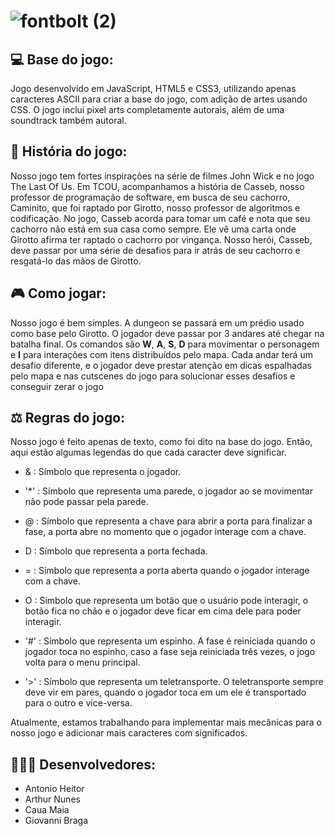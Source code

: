 # ![fontbolt (2)](https://github.com/giovannibragasv/theCassebOfUs/assets/119082080/e49debc7-4ba4-4790-a7c1-8a4ba7a2c196)


## 💻 Base do jogo:
Jogo desenvolvido em JavaScript, HTML5 e CSS3, utilizando apenas caracteres ASCII para criar a base do jogo, com adição de artes usando CSS. O jogo inclui pixel arts completamente autorais, além de uma soundtrack também autoral.

## 📜 História do jogo: 
Nosso jogo tem fortes inspirações na série de filmes John Wick e no jogo The Last Of Us. Em TCOU, acompanhamos a história de Casseb, nosso professor de programação de software, em busca de seu cachorro, Caminito, que foi raptado por Girotto, nosso professor de algoritmos e codificação. No jogo, Casseb acorda para tomar um café e nota que seu cachorro não está em sua casa como sempre. Ele vê uma carta onde Girotto afirma ter raptado o cachorro por vingança. Nosso herói, Casseb, deve passar por uma série de desafios para ir atrás de seu cachorro e resgatá-lo das mãos de Girotto.

## 🎮 Como jogar: 
Nosso jogo é bem simples. A dungeon se passará em um prédio usado como base pelo Girotto. O jogador deve passar por 3 andares até chegar na batalha final. Os comandos são **W**, **A**, **S**, **D** para movimentar o personagem e **I** para interações com itens distribuídos pelo mapa. Cada andar terá um desafio diferente, e o jogador deve prestar atenção em dicas espalhadas pelo mapa e nas cutscenes do jogo para solucionar esses desafios e conseguir zerar o jogo

## ⚖️ Regras do jogo: 
Nosso jogo é feito apenas de texto, como foi dito na base do jogo. Então, aqui estão algumas legendas do que cada caracter deve significar.

* & : Símbolo que representa o jogador.

* '*' : Símbolo que representa uma parede, o jogador ao se movimentar não pode passar pela parede.

* @ : Símbolo que representa a chave para abrir a porta para finalizar a fase, a porta abre no momento que o jogador interage com a chave.

* D : Símbolo que representa a porta fechada.

* = : Símbolo que representa a porta aberta quando o jogador interage com a chave.
 
* O : Símbolo que representa um botão que o usuário pode interagir, o botão fica no chão e o jogador deve ficar em cima dele para poder interagir.

* '#' : Símbolo que representa um espinho. A fase é reiniciada quando o jogador toca no espinho, caso a fase seja reiniciada três vezes, o jogo volta para o menu principal.

* '>' : Símbolo que representa um teletransporte. O teletransporte sempre deve vir em pares, quando o jogador toca em um ele é transportado para o outro e vice-versa.


Atualmente, estamos trabalhando para implementar mais mecânicas para o nosso jogo e adicionar mais caracteres com significados.

## 👨🏻‍💻 Desenvolvedores: 
* Antonio Heitor
* Arthur Nunes
* Caua Maia
* Giovanni Braga
 


